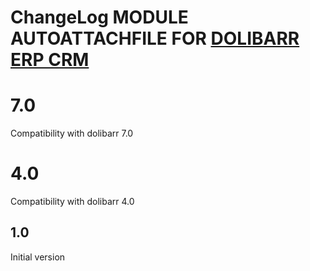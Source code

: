 # ChangeLog MODULE AUTOATTACHFILE FOR <a href="https://www.dolibarr.org">DOLIBARR ERP CRM</a>


# 7.0

Compatibility with dolibarr 7.0

# 4.0

Compatibility with dolibarr 4.0

## 1.0

Initial version
